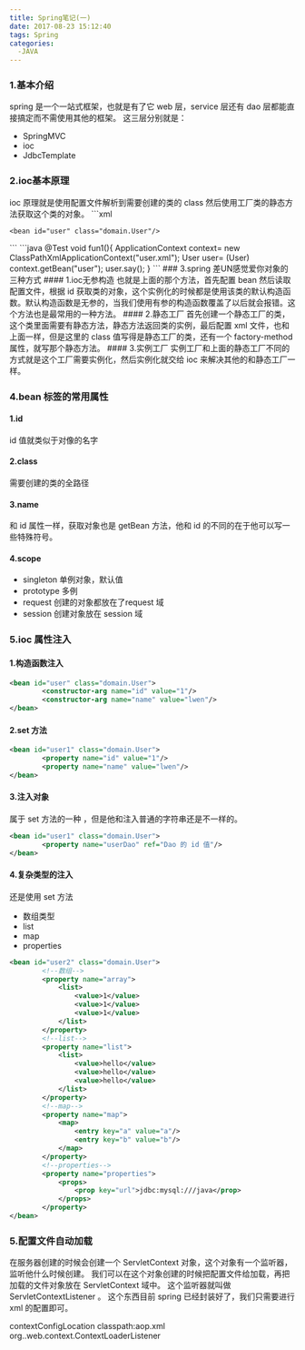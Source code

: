 ```yaml
---
title: Spring笔记(一)
date: 2017-08-23 15:12:40
tags: Spring
categories:
  -JAVA
---
```

### 1.基本介绍
spring 是一个一站式框架，也就是有了它 web 层，service 层还有 dao 层都能直接搞定而不需使用其他的框架。
这三层分别就是：
* SpringMVC
* ioc
* JdbcTemplate
<!--more-->
### 2.ioc基本原理
ioc 原理就是使用配置文件解析到需要创建的类的 class 然后使用工厂类的静态方法获取这个类的对象。
    ```xml
<?xml version="1.0" encoding="UTF-8"?>
<beans xmlns="http://www.springframework.org/schema/beans"
       xmlns:xsi="http://www.w3.org/2001/XMLSchema-instance"
       xsi:schemaLocation="http://www.springframework.org/schema/beans http://www.springframework.org/schema/beans/spring-beans.xsd">

    <bean id="user" class="domain.User"/>

</beans>
```
```java
@Test
    void fun1(){
        ApplicationContext context= new ClassPathXmlApplicationContext("user.xml");
        User user= (User) context.getBean("user");
        user.say();
    }
```
### 3.spring 差UN感觉爱你对象的三种方式
#### 1.ioc无参构造
也就是上面的那个方法，首先配置 bean 然后读取配置文件，根据 id 获取类的对象，这个实例化的时候都是使用该类的默认构造函数。默认构造函数是无参的，当我们使用有参的构造函数覆盖了以后就会报错。这个方法也是最常用的一种方法。
#### 2.静态工厂
首先创建一个静态工厂的类，这个类里面需要有静态方法，静态方法返回类的实例，最后配置 xml 文件，也和上面一样，但是这里的 class 值写得是静态工厂的类，还有一个 factory-method 属性，就写那个静态方法。
#### 3.实例工厂
实例工厂和上面的静态工厂不同的方式就是这个工厂需要实例化，然后实例化就交给 ioc 来解决其他的和静态工厂一样。

### 4.bean 标签的常用属性
#### 1.id
id 值就类似于对像的名字
#### 2.class
需要创建的类的全路径
#### 3.name
和 id 属性一样，获取对象也是 getBean 方法，他和 id 的不同的在于他可以写一些特殊符号。
#### 4.scope
* singleton 单例对象，默认值
* prototype 多例
* request  创建的对象都放在了request 域
* session    创建对象放在 session 域

### 5.ioc 属性注入
#### 1.构造函数注入
```xml
<bean id="user" class="domain.User">
        <constructor-arg name="id" value="1"/>
        <constructor-arg name="name" value="lwen"/>
</bean>
```
#### 2.set 方法
```xml
<bean id="user1" class="domain.User">
        <property name="id" value="1"/>
        <property name="name" value="lwen"/>
</bean>
```

#### 3.注入对象
属于 set 方法的一种 ，但是他和注入普通的字符串还是不一样的。
```xml
<bean id="user1" class="domain.User">
        <property name="userDao" ref="Dao 的 id 值"/>
</bean>
```

#### 4.复杂类型的注入
还是使用 set 方法
* 数组类型
* list
* map
* properties
```xml
<bean id="user2" class="domain.User">
        <!--数组-->
        <property name="array">
            <list>
                <value>1</value>
                <value>1</value>
                <value>1</value>
            </list>
        </property>
        <!--list-->
        <property name="list">
            <list>
                <value>hello</value>
                <value>hello</value>
                <value>hello</value>
            </list>
        </property>
        <!--map-->
        <property name="map">
            <map>
                <entry key="a" value="a"/>
                <entry key="b" value="b"/>
            </map>
        </property>
        <!--properties-->
        <property name="properties">
            <props>
                <prop key="url">jdbc:mysql:///java</prop>
            </props>
        </property>
</bean>
```
### 5.配置文件自动加载    
在服务器创建的时候会创建一个 ServletContext 对象，这个对象有一个监听器，监听他什么时候创建。
我们可以在这个对象创建的时候把配置文件给加载，再把加载的文件对象放在 ServletContext 域中。
这个监听器就叫做 ServletContextListener 。
这个东西目前 spring 已经封装好了，我们只需要进行 xml 的配置即可。
<!-- 配置配置文件路径 -->
<context-param>
       <param-name>contextConfigLocation</param-name>
       <param-value>classpath:aop.xml</param-value>
</context-param>
<!-- 配置监听器 -->
<listener>
       <listener-class>org..web.context.ContextLoaderListener</listener-class>
</listener>
